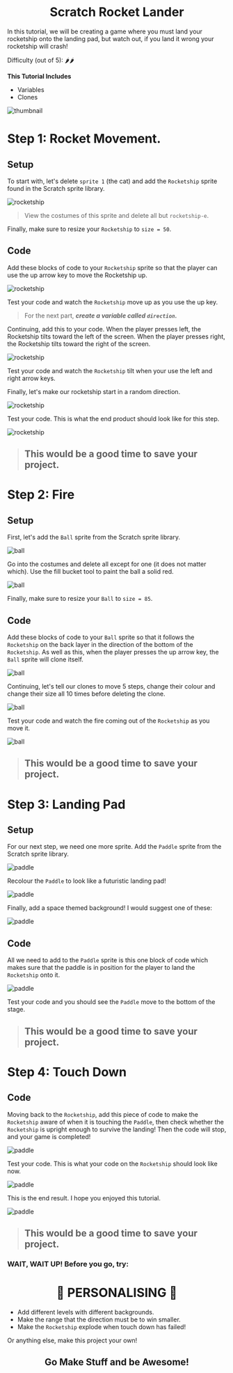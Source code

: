 <link rel="stylesheet" href="../layouts/worksheet.css">

#
# <div align = "center"> Scratch Rocket Lander

In this tutorial, we will be creating a game where you must land your rocketship onto the landing pad, but watch out, if you land it wrong your rocketship will crash!

Difficulty (out of 5): 🌶🌶

**This Tutorial Includes**

* Variables
* Clones

![thumbnail](scratch_rocket_lander_thumbnail.png)

#
# Step 1: Rocket Movement.

## Setup

To start with, let's delete `sprite 1` (the cat) and add the `Rocketship` sprite found in the Scratch sprite library.

![rocketship](scratch_rocket_lander_rocketship.png)

> View the costumes of this sprite and delete all but `rocketship-e`.

Finally, make sure to resize your `Rocketship` to `size = 50`.

## Code

Add these blocks of code to your `Rocketship` sprite so that the player can use the up arrow key to move the Rocketship up.

![rocketship](scratch_rocket_lander_up.png)

Test your code and watch the `Rocketship` move up as you use the up key.

> For the next part, ***create a variable called `direction`.***

Continuing, add this to your code. When the player presses left, the Rocketship tilts toward the left of the screen. When the player presses right, the Rocketship tilts toward the right of the screen.

![rocketship](scratch_rocket_lander_tilt.png)

Test your code and watch the `Rocketship` tilt when your use the left and right arrow keys.

Finally, let's make our rocketship start in a random direction.

![rocketship](scratch_rocket_lander_random.png)

Test your code. This is what the end product should look like for this step.

![rocketship](scratch_rocket_lander_s1.png)

> ## This would be a good time to save your project.

#
# Step 2: Fire

## Setup

First, let's add the `Ball` sprite from the Scratch sprite library.

![ball](scratch_rocket_lander_ball.png)

Go into the costumes and delete all except for one (it does not matter which). Use the fill bucket tool to paint the ball a solid red.

![ball](scratch_rocket_lander_paint.png)

Finally, make sure to resize your `Ball` to `size = 85`.

## Code

Add these blocks of code to your `Ball` sprite so that it follows the `Rocketship` on the back layer in the direction of the bottom of the `Rocketship`. As well as this, when the player presses the up arrow key, the `Ball` sprite will clone itself.

![ball](scratch_rocket_lander_direction.png)

Continuing, let's tell our clones to move 5 steps, change their colour and change their size all 10 times before deleting the clone.

![ball](scratch_rocket_lander_clone.png)

Test your code and watch the fire coming out of the `Rocketship` as you move it.

![ball](scratch_rocket_lander_s2.png)

> ## This would be a good time to save your project.

#
# Step 3: Landing Pad

## Setup

For our next step, we need one more sprite. Add the `Paddle` sprite from the Scratch sprite library.

![paddle](scratch_rocket_lander_paddle.png)

Recolour the `Paddle` to look like a futuristic landing pad!

![paddle](scratch_rocket_lander_futuristic.png)

Finally, add a space themed background! I would suggest one of these:

![paddle](scratch_rocket_lander_space.png)

## Code

All we need to add to the `Paddle` sprite is this one block of code which makes sure that the paddle is in position for the player to land the `Rocketship` onto it.

![paddle](scratch_rocket_lander_goto.png)

Test your code and you should see the `Paddle` move to the bottom of the stage.

> ## This would be a good time to save your project.

#
# Step 4: Touch Down

## Code

Moving back to the `Rocketship`, add this piece of code to make the `Rocketship` aware of when it is touching the `Paddle`, then check whether the `Rocketship` is upright enough to survive the landing! Then the code will stop, and your game is completed!

![paddle](scratch_rocket_lander_check.png)

Test your code. This is what your code on the `Rocketship` should look like now.

![paddle](scratch_rocket_lander_s4.png)

This is the end result. I hope you enjoyed this tutorial.

![paddle](scratch_rocket_lander_end_result.png)

> ## This would be a good time to save your project.

### WAIT, WAIT UP! Before you go, try:
# <div align = "center"> 🎉 PERSONALISING 🎉
* Add different levels with different backgrounds.
* Make the range that the direction must be to win smaller.
* Make the `Rocketship` explode when touch down has failed!

Or anything else, make this project your own!

## <div align = "center"> Go Make Stuff and be Awesome!